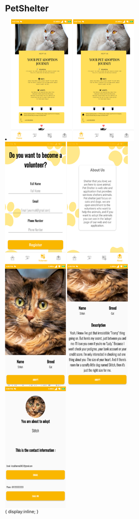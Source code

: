 # PetShelter
<li>
<img src="https://github.com/AyraDhrma/PetShelter/blob/master/screenshot/screenshot1.png" width="200" height="400">
<img src="https://github.com/AyraDhrma/PetShelter/blob/master/screenshot/screenshot1.png" width="200" height="400">
<img src="https://github.com/AyraDhrma/PetShelter/blob/master/screenshot/screenshot3.png" width="200" height="400">
<img src="https://github.com/AyraDhrma/PetShelter/blob/master/screenshot/screenshot4.png" width="200" height="400">
<img src="https://github.com/AyraDhrma/PetShelter/blob/master/screenshot/screenshot5.png" width="200" height="400">
<img src="https://github.com/AyraDhrma/PetShelter/blob/master/screenshot/screenshot6.png" width="200" height="400">
<img src="https://github.com/AyraDhrma/PetShelter/blob/master/screenshot/7screenshot.png" width="200" height="400">
</li>
{
  display:inline;
}
